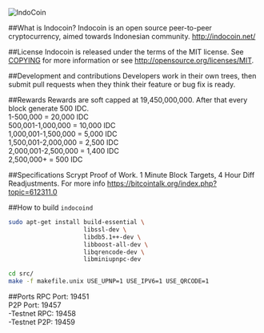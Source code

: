 ![IndoCoin](http://indocoin.net/assets/img/logo.png)

##What is Indocoin?
Indocoin is an open source peer-to-peer cryptocurrency, aimed towards Indonesian community.
http://indocoin.net/

##License
Indocoin is released under the terms of the MIT license. See [COPYING](COPYING)
for more information or see http://opensource.org/licenses/MIT.

##Development and contributions
Developers work in their own trees, then submit pull requests when they think
their feature or bug fix is ready.

##Rewards
Rewards are soft capped at 19,450,000,000. After that every block generate 500 IDC.<br>
1-500,000 = 20,000 IDC<br>
500,001-1,000,000 = 10,000 IDC<br>
1,000,001-1,500,000 = 5,000 IDC<br>
1,500,001-2,000,000 = 2,500 IDC<br>
2,000,001-2,500,000 = 1,400 IDC<br>
2,500,000+ = 500 IDC

##Specifications
Scrypt Proof of Work. 1 Minute Block Targets, 4 Hour Diff Readjustments. For more info https://bitcointalk.org/index.php?topic=612311.0

##How to build `indocoind`
```bash
sudo apt-get install build-essential \
                     libssl-dev \
                     libdb5.1++-dev \
                     libboost-all-dev \
                     libqrencode-dev \
                     libminiupnpc-dev

cd src/
make -f makefile.unix USE_UPNP=1 USE_IPV6=1 USE_QRCODE=1
```
##Ports
RPC Port: 19451<br>
P2P Port: 19457<br>
-Testnet RPC: 19458<br>
-Testnet P2P: 19459<br>
